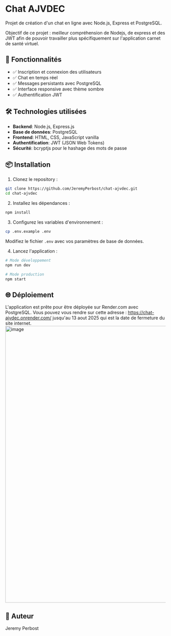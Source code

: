 # Chat AJVDEC

Projet de création d'un chat en ligne avec Node.js, Express et PostgreSQL.

Objectif de ce projet : meilleur compréhension de Nodejs, de express et des JWT afin de pouvoir travailler plus spécifiquement sur l'application carnet de santé virtuel.

## 🚀 Fonctionnalités

- ✅ Inscription et connexion des utilisateurs
- ✅ Chat en temps réel
- ✅ Messages persistants avec PostgreSQL
- ✅ Interface responsive avec thème sombre
- ✅ Authentification JWT

## 🛠️ Technologies utilisées

- **Backend**: Node.js, Express.js
- **Base de données**: PostgreSQL
- **Frontend**: HTML, CSS, JavaScript vanilla
- **Authentification**: JWT (JSON Web Tokens)
- **Sécurité**: bcryptjs pour le hashage des mots de passe

## 📦 Installation

1. Clonez le repository :
```bash
git clone https://github.com/JeremyPerbost/chat-ajvdec.git
cd chat-ajvdec
```

2. Installez les dépendances :
```bash
npm install
```

3. Configurez les variables d'environnement :
```bash
cp .env.example .env
```
Modifiez le fichier `.env` avec vos paramètres de base de données.

4. Lancez l'application :
```bash
# Mode développement
npm run dev

# Mode production
npm start
```

## 🌐 Déploiement

L'application est prête pour être déployée sur Render.com avec PostgreSQL. Vous pouvez vous rendre sur cette adresse : https://chat-ajvdec.onrender.com/ jusqu'au 13 aout 2025 qui est la date de fermeture du site internet.
<img width="1918" height="871" alt="image" src="https://github.com/user-attachments/assets/32a41781-75f2-4446-abf6-c46e05836f60" />

## 👥 Auteur

Jeremy Perbost
